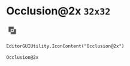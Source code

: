 # Occlusion@2x `32x32`
<img src="/img/Occlusion.png" width=32 height=32>

``` CSharp
EditorGUIUtility.IconContent("Occlusion@2x")
```
```
Occlusion@2x
```
